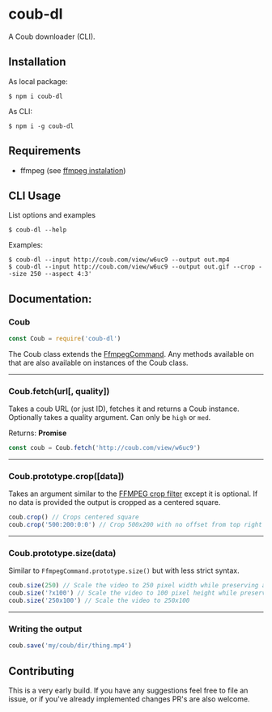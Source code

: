 # coub-dl

A Coub downloader (CLI).

## Installation

As local package:

```
$ npm i coub-dl
```

As CLI:

```
$ npm i -g coub-dl
```

## Requirements

* ffmpeg (see [ffmpeg instalation](https://github.com/adaptlearning/adapt_authoring/wiki/Installing-FFmpeg))

## CLI Usage

List options and examples

```
$ coub-dl --help
```

Examples:

```
$ coub-dl --input http://coub.com/view/w6uc9 --output out.mp4
$ coub-dl --input http://coub.com/view/w6uc9 --output out.gif --crop --size 250 --aspect 4:3'
```

## Documentation:

### Coub

```js
const Coub = require('coub-dl')
```

The Coub class extends the [FfmpegCommand](https://github.com/fluent-ffmpeg/node-fluent-ffmpeg).
Any methods available on that are also available on instances of the Coub class.

---

### Coub.fetch(url[, quality])

Takes a coub URL (or just ID), fetches it and returns a Coub instance.
Optionally takes a quality argument. Can only be `high` or `med`.

Returns: **Promise<Coub>**

```js
const coub = Coub.fetch('http://coub.com/view/w6uc9')
```

---

### Coub.prototype.crop([data])

Takes an argument similar to the [FFMPEG crop filter](http://www.bugcodemaster.com/article/crop-video-using-ffmpeg) except it is optional.
If no data is provided the output is cropped as a centered square.

```js
coub.crop() // Crops centered square
coub.crop('500:200:0:0') // Crop 500x200 with no offset from top right
```

---

### Coub.prototype.size(data)

Similar to `FfmpegCommand.prototype.size()` but with less strict syntax.

```js
coub.size(250) // Scale the video to 250 pixel width while preserving aspect ratio
coub.size('?x100') // Scale the video to 100 pixel height while preserving aspect ratio
coub.size('250x100') // Scale the video to 250x100
```

---

### Writing the output

```js
coub.save('my/coub/dir/thing.mp4')
```

## Contributing

This is a very early build.
If you have any suggestions feel free to file an issue, or if you've already implemented changes PR's are also welcome.
